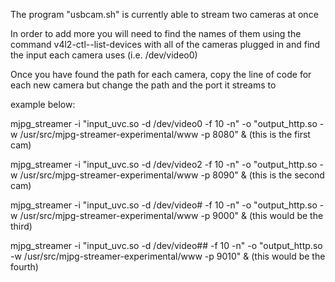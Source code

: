 The program "usbcam.sh" is currently able to stream two cameras at once

In order to add more you will need to find the names of them using the command v4l2-ctl--list-devices with all of the cameras plugged in and find
the input each camera uses (i.e. /dev/video0)

Once you have found the path for each camera, copy the line of code for each new camera but change the path and the port it streams to

example below:

mjpg_streamer -i "input_uvc.so -d /dev/video0 -f 10 -n" -o "output_http.so -w /usr/src/mjpg-streamer-experimental/www -p 8080" & (this is the first cam)

mjpg_streamer -i "input_uvc.so -d /dev/video2 -f 10 -n" -o "output_http.so -w /usr/src/mjpg-streamer-experimental/www -p 8090" & (this is the second cam)

mjpg_streamer -i "input_uvc.so -d /dev/video# -f 10 -n" -o "output_http.so -w /usr/src/mjpg-streamer-experimental/www -p 9000" & (this would be the third)

mjpg_streamer -i "input_uvc.so -d /dev/video## -f 10 -n" -o "output_http.so -w /usr/src/mjpg-streamer-experimental/www -p 9010" & (this would be the fourth)
